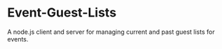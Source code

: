 # Event-Guest-Lists
A node.js client and server for managing current and past guest lists for events.
